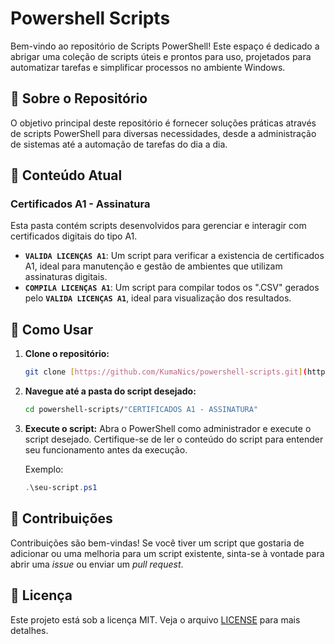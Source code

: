 # Powershell Scripts

Bem-vindo ao repositório de Scripts PowerShell!
Este espaço é dedicado a abrigar uma coleção de scripts úteis e prontos para uso, projetados para automatizar tarefas e simplificar processos no ambiente Windows.

## 📜 Sobre o Repositório

O objetivo principal deste repositório é fornecer soluções práticas através de scripts PowerShell para diversas necessidades, desde a administração de sistemas até a automação de tarefas do dia a dia.

## 📂 Conteúdo Atual

### Certificados A1 - Assinatura

Esta pasta contém scripts desenvolvidos para gerenciar e interagir com certificados digitais do tipo A1.

* **`VALIDA LICENÇAS A1`**: Um script para verificar a existencia de certificados A1, ideal para manutenção e gestão de ambientes que utilizam assinaturas digitais.
* **`COMPILA LICENÇAS A1`**: Um script para compilar todos os ".CSV" gerados pelo **`VALIDA LICENÇAS A1`**, ideal para visualização dos resultados.

## 🚀 Como Usar

1.  **Clone o repositório:**
    ```sh
    git clone [https://github.com/KumaNics/powershell-scripts.git](https://github.com/KumaNics/powershell-scripts.git)
    ```
2.  **Navegue até a pasta do script desejado:**
    ```sh
    cd powershell-scripts/"CERTIFICADOS A1 - ASSINATURA"
    ```
3.  **Execute o script:**
    Abra o PowerShell como administrador e execute o script desejado. Certifique-se de ler o conteúdo do script para entender seu funcionamento antes da execução.

    Exemplo:
    ```powershell
    .\seu-script.ps1
    ```

## 🤝 Contribuições

Contribuições são bem-vindas!
Se você tiver um script que gostaria de adicionar ou uma melhoria para um script existente, sinta-se à vontade para abrir uma *issue* ou enviar um *pull request*.

## 📝 Licença

Este projeto está sob a licença MIT. Veja o arquivo [LICENSE](LICENSE) para mais detalhes.
